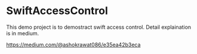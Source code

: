 # SwiftAccessControl

This demo project is to demostract swift access control. Detail explaination is in medium.

https://medium.com/@ashokrawat086/e35ea42b3eca
